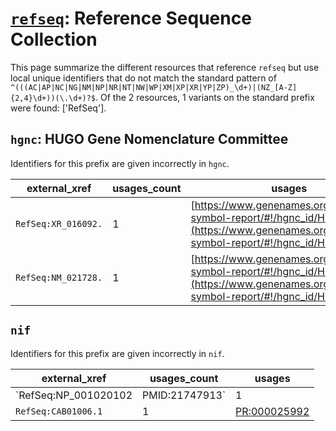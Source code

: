 # [`refseq`](https://bioregistry.io/refseq): Reference Sequence Collection

This page summarize the different resources that reference `refseq`
but use local unique identifiers that do not match the standard pattern of
`^(((AC|AP|NC|NG|NM|NP|NR|NT|NW|WP|XM|XP|XR|YP|ZP)_\d+)|(NZ_[A-Z]{2,4}\d+))(\.\d+)?$`. Of the 2 resources,
1 variants on the standard prefix were found: ['RefSeq'].

## `hgnc`: HUGO Gene Nomenclature Committee

Identifiers for this prefix are given incorrectly in `hgnc`.

| external_xref       |   usages_count | usages                                                                                                                                             |
|---------------------|----------------|----------------------------------------------------------------------------------------------------------------------------------------------------|
| `RefSeq:XR_016092.` |              1 | [https://www.genenames.org/data/gene-symbol-report/#!/hgnc_id/HGNC:37909](https://www.genenames.org/data/gene-symbol-report/#!/hgnc_id/HGNC:37909) |
| `RefSeq:NM_021728.` |              1 | [https://www.genenames.org/data/gene-symbol-report/#!/hgnc_id/HGNC:8522](https://www.genenames.org/data/gene-symbol-report/#!/hgnc_id/HGNC:8522)   |

## `nif`

Identifiers for this prefix are given incorrectly in `nif`.

| external_xref                       |   usages_count | usages                                                      |
|-------------------------------------|----------------|-------------------------------------------------------------|
| `RefSeq:NP_001020102|PMID:21747913` |              1 | [PR:000028836](http://purl.obolibrary.org/obo/PR_000028836) |
| `RefSeq:CAB01006.1`                 |              1 | [PR:000025992](http://purl.obolibrary.org/obo/PR_000025992) |

